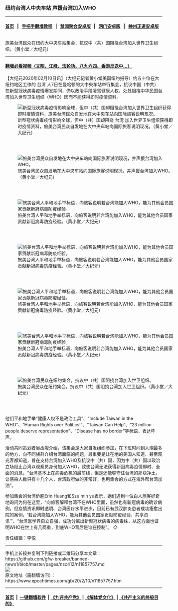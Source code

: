 ### 纽约台湾人中央车站  声援台湾加入WHO
------------------------

#### [首页](https://github.com/gfw-breaker/banned-news1/blob/master/README.md) &nbsp;&nbsp;|&nbsp;&nbsp; [手把手翻墙教程](https://github.com/gfw-breaker/guides/wiki) &nbsp;&nbsp;|&nbsp;&nbsp; [禁闻聚合安卓版](https://github.com/gfw-breaker/bn-android) &nbsp;&nbsp;|&nbsp;&nbsp; [网门安卓版](https://github.com/oGate2/oGate) &nbsp;&nbsp;|&nbsp;&nbsp; [神州正道安卓版](https://github.com/SzzdOgate/update) 



<div><img alt="" class="aligncenter wp-post-image" src="https://i.epochtimes.com/assets/uploads/2020/02/ebec184019fa60fc3e0bf9c0e67f7b7f-600x400.jpg"/>
<div class="red16 caption">
 <p>
  旅美台湾民众在纽约大中央车站集会，抗议中（共）国阻挠台湾加入世界卫生组织。（黄小堂／大纪元）
 </p>
</div>
</div><hr/>

#### [翻墙必看视频（文昭、江峰、法轮功、八九六四、香港反送中...）](https://github.com/gfw-breaker/banned-news1/blob/master/pages/link3.md)

<div><p>
 【大纪元2020年02月10日讯】（大纪元记者黄小堂美国纽约报导）约五十位在大纽约地区工作的
 <ok href="https://www.epochtimes.com/gb/tag/%E5%8F%B0%E6%B9%BE.html">
  台湾
 </ok>
 人7日在曼哈顿的大中央车站举行集会，抗议中国（中共）在新型冠状病毒疫情爆发期间，仍以政治手段凌驾健康人权，处处阻挠中华民国台湾加入世界卫生组织（WHO）因而不能获得即时疫情资料。
</p>
<figure class="wp-caption aligncenter" id="11857767" style="width: 500px">
 <img alt="新型冠状病毒疫情影响全球，但中（共）国却阻挠台湾加入世界卫生组织获得即时疫情资料，旅美台湾民众自发地在大中央车站向国际旅客说明现况。" src="http://i.epochtimes.com/assets/uploads/2020/02/deaae0d35aa2c77dced915f0d66ff566-450x300.jpg"/>
 <br/><figcaption class="wp-caption-text">
  新型冠状病毒疫情影响全球，但中（共）国却阻挠
  <ok href="https://www.epochtimes.com/gb/tag/%E5%8F%B0%E6%B9%BE.html">
   台湾
  </ok>
  加入世界卫生组织获得即时疫情资料，旅美台湾民众自发地在大中央车站向国际旅客说明现况。（黄小堂／大纪元）
 </figcaption><br/>
</figure><br/>
<figure class="wp-caption aligncenter" id="11857766" style="width: 500px">
 <img alt="旅美台湾民众自发地在大中央车站向国际旅客说明现况，并声援台湾加入WHO。" src="http://i.epochtimes.com/assets/uploads/2020/02/e570efac759e29bdc0403e8d7ce6d079-450x338.jpg"/>
 <br/><figcaption class="wp-caption-text">
  旅美台湾民众自发地在大中央车站向国际旅客说明现况，并声援台湾加入WHO。（黄小堂／大纪元）
 </figcaption><br/>
</figure><br/>
<figure class="wp-caption aligncenter" id="11857764" style="width: 500px">
 <img alt="旅美台湾人平和地手举标语，向旅客说明若台湾能加入WHO，能为其他会员国家贡献新冠病毒防疫经验。" src="http://i.epochtimes.com/assets/uploads/2020/02/d24d9ad1ffb822662337bbe6c552c67d-450x338.jpg"/>
 <br/><figcaption class="wp-caption-text">
  旅美台湾人平和地手举标语，向旅客说明若台湾能加入WHO，能为其他会员国家贡献新冠病毒防疫经验。（黄小堂／大纪元）
 </figcaption><br/>
</figure><br/>
<figure class="wp-caption aligncenter" id="11857763" style="width: 500px">
 <img alt="旅美台湾人平和地手举标语，向旅客说明若台湾能加入WHO，能为其他会员国家贡献新冠病毒防疫经验。" src="http://i.epochtimes.com/assets/uploads/2020/02/bed282601248b31dc7f086ea9f3587cd-450x338.jpg"/>
 <br/><figcaption class="wp-caption-text">
  旅美台湾人平和地手举标语，向旅客说明若台湾能加入WHO，能为其他会员国家贡献新冠病毒防疫经验。（黄小堂／大纪元）
 </figcaption><br/>
</figure><br/>
<figure class="wp-caption aligncenter" id="11857761" style="width: 500px">
 <img alt="旅美台湾人平和地手举标语，向旅客说明若台湾能加入WHO，能为其他会员国家贡献新冠病毒防疫经验。" src="http://i.epochtimes.com/assets/uploads/2020/02/d89a76ff056216d45c544488bdd391d5-450x338.jpg"/>
 <br/><figcaption class="wp-caption-text">
  旅美台湾人平和地手举标语，向旅客说明若台湾能加入WHO，能为其他会员国家贡献新冠病毒防疫经验。（黄小堂／大纪元）
 </figcaption><br/>
</figure><br/>
<figure class="wp-caption aligncenter" id="11857760" style="width: 500px">
 <img alt="旅美台湾人平和地手举标语，向旅客说明若台湾能加入WHO，能为其他会员国家贡献新冠病毒防疫经验。" src="http://i.epochtimes.com/assets/uploads/2020/02/a34e1307048975884163da73bc54b25f-450x338.jpg"/>
 <br/><figcaption class="wp-caption-text">
  旅美台湾人平和地手举标语，向旅客说明若台湾能加入WHO，能为其他会员国家贡献新冠病毒防疫经验。（黄小堂／大纪元）
 </figcaption><br/>
</figure><br/>
<figure class="wp-caption aligncenter" id="11857759" style="width: 500px">
 <img alt="旅美台湾民众在纽约集会，抗议中（共）国阻挠台湾加入世卫组织。" src="http://i.epochtimes.com/assets/uploads/2020/02/161c4c895b7fa9b24d04ced0155cff2d-450x338.jpg"/>
 <br/><figcaption class="wp-caption-text">
  旅美台湾民众在纽约集会，抗议中（共）国阻挠台湾加入世卫组织。（黄小堂／大纪元）
 </figcaption><br/>
</figure><br/>
<p>
 他们平和地手举“健康人权不是政治工具”、“Include Taiwan in the WHO”、“Human Rights over Politics!”、“Taiwan Can Help”、“23 million people deserve representation”、“Disease has no border”等标语，表达呼声。
</p>
<p>
 活动共同策划者吴丞竣介绍，该集会是大家自发组织参加，在下班时间到人潮最多的地方，向不同族群介绍台湾面临的问题，最重要是让在地的美国人知道、甚至观光客都知道，旨在支持台湾加入WHO及抗议中（共）国，因为中（共）国以政治立场阻止台湾以观察员身份加入WHO，致使台湾无法获得新冠病毒疫情即时、全面的消息，“台湾基本上在病毒危机的最前线，但是还能够守住台湾的那块净土，让感染人数只有十几个人，台湾政府做的非常好，也用集会的方式在海外帮台湾加油”。
</p>
<p>
 参加集会的台湾侨胞Erin Huang和Szu min yu表示，她们遇到一位白人旅客好奇地询问为何在这里，“向旅客解释台湾不在WHO里面，虽然也有新冠病毒的确诊病例，但疫情资讯即时透明、台湾医疗水平进步，目前已有武汉肺炎患者成功痊愈出院的案例，‘若台湾能加入WHO，能为其他会员国家贡献防疫经验、共享资讯’”、“台湾医学界自立自强，成功分离出新型冠状病毒的病毒株，从这方面也证明WHO在世上有几两重，到底WHO背后是谁在控制”。 ◇
</p>
<p>
 责任编辑：李悦
</p>
</div>
<hr/>
手机上长按并复制下列链接或二维码分享本文章：<br/>
https://github.com/gfw-breaker/banned-news1/blob/master/pages/nsc412/n11857757.md <br/>
<a href='https://github.com/gfw-breaker/banned-news1/blob/master/pages/nsc412/n11857757.md'><img src='https://github.com/gfw-breaker/banned-news1/blob/master/pages/nsc412/n11857757.md.png'/></a> <br/>
原文地址（需翻墙访问）：https://www.epochtimes.com/gb/20/2/10/n11857757.htm


------------------------
#### [首页](https://github.com/gfw-breaker/banned-news1/blob/master/README.md) &nbsp;|&nbsp; [一键翻墙软件](https://github.com/gfw-breaker/nogfw/blob/master/README.md) &nbsp;| [《九评共产党》](https://github.com/gfw-breaker/9ping.md/blob/master/README.md#九评之一评共产党是什么) | [《解体党文化》](https://github.com/gfw-breaker/jtdwh.md/blob/master/README.md) | [《共产主义的终极目的》](https://github.com/gfw-breaker/gczydzjmd.md/blob/master/README.md)


<img src='http://gfw-breaker.win/banned-news/pages/nsc412/n11857757.md' width='0px' height='0px'/>